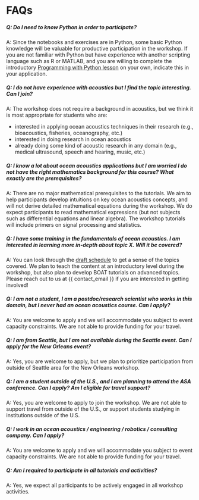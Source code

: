 # FAQs

##### Q: Do I need to know Python in order to participate?
A: Since the notebooks and exercises are in Python, some basic Python knowledge will be valuable for productive participation in the workshop. If you are not familiar with Python but have experience with another scripting language such as R or MATLAB, and you are willing to complete the introductory [Programming with Python lesson](https://swcarpentry.github.io/python-novice-inflammation/) on your own, indicate this in your application.

##### Q: I do not have experience with acoustics but I find the topic interesting. Can I join?
A: The workshop does not require a background in acoustics, but we think it is most appropriate for students who are:
 - interested in applying ocean acoustics techniques in their research (e.g., bioacoustics, fisheries, oceanography, etc.)
 - interested in doing research in ocean acoustics
 - already doing some kind of acoustic research in any domain (e.g., medical ultrasound, speech and hearing, music, etc.)

##### Q: I know a lot about ocean acoustics applications but I am worried I do not have the right mathematics background for this course? What exactly are the prerequisites?
A: There are no major mathematical prerequisites to the tutorials. We aim to help participants develop intuitions on key ocean acoustics concepts, and will not derive detailed mathematical equations during the workshop. We do expect participants to read mathematical expressions (but not subjects such as differential equations and linear algebra). The workshop tutorials will include primers on signal processing and statistics.

##### Q: I have some training in the fundamentals of ocean acoustics. I am interested in learning more in-depth about topic X.  Will it be covered?
A: You can look through the [draft schedule](https://boat-ocean-acoustics.github.io/boat-website/index.html?jump_to=schedule) to get a sense of the topics covered. We plan to teach the content at an introductory level during the workshop, but also plan to develop BOAT tutorials on advanced topics. Please reach out to us at {{ contact_email }} if you are interested in getting involved!

##### Q: I am not a student, I am a postdoc/research scientist who works in this domain, but I never had an ocean acoustics course. Can I apply?
A: You are welcome to apply and we will accommodate you subject to event capacity constraints. We are not able to provide funding for your travel.

##### Q: I am from Seattle, but I am not available during the Seattle event. Can I apply for the New Orleans event?
A: Yes, you are welcome to apply, but we plan to prioritize participation from outside of Seattle area for the New Orleans workshop.

##### Q: I am a student outside of the U.S., and I am planning to attend the ASA conference. Can I apply? Am I eligible for travel support?
A: Yes, you are welcome to apply to join the workshop. We are not able to support travel from outside of the U.S., or support students studying in institutions outside of the U.S.

##### Q: I work in an ocean acoustics / engineering / robotics / consulting company. Can I apply?
A: You are welcome to apply and we will accommodate you subject to event capacity constraints. We are not able to provide funding for your travel.

##### Q: Am I required to participate in all tutorials and activities?
A: Yes, we expect all participants to be actively engaged in all workshop activities.